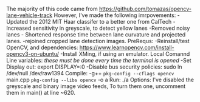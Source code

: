 
The majority of this code came from https://github.com/tomazas/opencv-lane-vehicle-track
However, I've made the following imrpovements:
	-Updated the 2012 MIT Haar classifer to a better one from CalTech
	-Increased sensitivity in greyscale, to detect yellow lanes
	-Removed noisy lanes
	- Shortened response time between lane curvature and projected lanes. 
	-rejoined cropped lane detection images. 
PreRequs:
	-Reinstall/test OpenCV, and dependencies: https://www.learnopencv.com/install-opencv3-on-ubuntu/
	-Install XMing, if using an emulator. 
Local Comannd Line variables:
	*these must be done every time the terminal is opened*
	-Set Display out: export DISPLAY=:0
	-Disable bus security policies: sudo ln /dev/null /dev/raw1394
Compile:
	-g++ `pkg-config --cflags opencv` main.cpp `pkg-config --libs opencv` -o a
Run:
	./a
Options:
	I've disabled the greyscale and binary image video feeds, To turn them one, uncomment them in 
	main() at line ~620.
	
	



 
